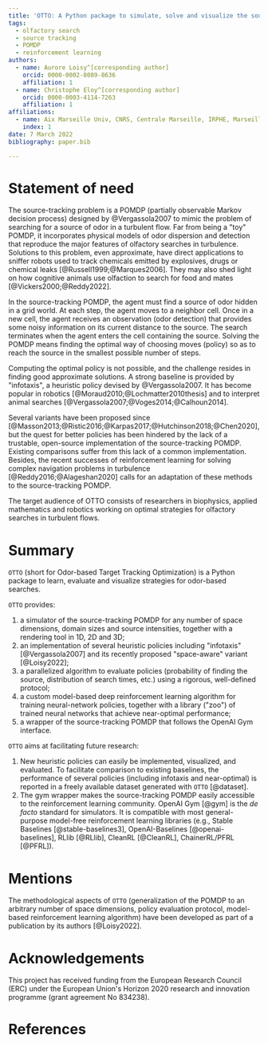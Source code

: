 ```yaml
---
title: 'OTTO: A Python package to simulate, solve and visualize the source-tracking POMDP'
tags:
  - olfactory search
  - source tracking
  - POMDP
  - reinforcement learning
authors:
  - name: Aurore Loisy^[corresponding author]
    orcid: 0000-0002-8089-8636
    affiliation: 1
  - name: Christophe Eloy^[corresponding author]
    orcid: 0000-0003-4114-7263
    affiliation: 1
affiliations:
  - name: Aix Marseille Univ, CNRS, Centrale Marseille, IRPHE, Marseille, France
    index: 1
date: 7 March 2022
bibliography: paper.bib

---
```


# Statement of need

The source-tracking problem is a POMDP (partially observable Markov decision process) designed by @Vergassola2007 to mimic the problem of searching for a source of odor in a turbulent flow. 
Far from being a "toy" POMDP, it incorporates physical models of odor dispersion and detection that reproduce the major features of olfactory searches in turbulence. 
Solutions to this problem, even approximate, have direct applications to sniffer robots used to track chemicals emitted by explosives, drugs or chemical leaks [@Russell1999;@Marques2006]. 
They may also shed light on how cognitive animals use olfaction to search for food and mates [@Vickers2000;@Reddy2022].

In the source-tracking POMDP, the agent must find a source of odor hidden in a grid world. 
At each step, the agent moves to a neighbor cell.
Once in a new cell, the agent receives an observation (odor detection) that provides some noisy information on its current distance to the source. 
The search terminates when the agent enters the cell containing the source.
Solving the POMDP means finding the optimal way of choosing moves (policy) so as to reach the source in the smallest possible number of steps.

Computing the optimal policy is not possible, and the challenge resides in finding good approximate solutions. A strong baseline is provided by "infotaxis", a heuristic policy devised by @Vergassola2007. 
It has become popular in robotics [@Moraud2010;@Lochmatter2010thesis] and to interpret animal searches [@Vergassola2007;@Voges2014;@Calhoun2014]. 

Several variants have been proposed since [@Masson2013;@Ristic2016;@Karpas2017;@Hutchinson2018;@Chen2020], but the quest for better policies has been hindered by the lack of a trustable, open-source implementation of the source-tracking POMDP.
Existing comparisons suffer from this lack of a common implementation.
Besides, the recent successes of reinforcement learning for solving complex navigation problems in turbulence [@Reddy2016;@Alageshan2020] calls for an adaptation of these methods to the source-tracking POMDP.

The target audience of OTTO consists of researchers in biophysics, applied mathematics and robotics working on optimal strategies for olfactory searches in turbulent flows.

# Summary

`OTTO` (short for Odor-based Target Tracking Optimization) is a Python 
package to learn, evaluate and visualize strategies for odor-based searches.

`OTTO` provides:

  1. a simulator of the source-tracking POMDP for any number of space dimensions, domain sizes and source intensities, together with a rendering tool in 1D, 2D and 3D;
  2. an implementation of several heuristic policies including "infotaxis" [@Vergassola2007] and its recently proposed "space-aware" variant [@Loisy2022];
  3. a parallelized algorithm to evaluate policies (probability of finding the source, distribution of search times, etc.) using a rigorous, well-defined protocol;
  4. a custom model-based deep reinforcement learning algorithm for training neural-network policies, together with a library ("zoo") of trained neural networks that achieve near-optimal performance;
  5. a wrapper of the source-tracking POMDP that follows the OpenAI Gym interface.

`OTTO` aims at facilitating future research:

  1. New heuristic policies can easily be implemented, visualized, and evaluated. To facilitate comparison to existing baselines, the performance of several policies (including infotaxis and near-optimal) is reported in a freely available dataset generated with `OTTO` [@dataset].
  2. The gym wrapper makes the source-tracking POMDP easily accessible to the reinforcement learning community. OpenAI Gym [@gym] is the _de facto_ standard for simulators. It is compatible with most general-purpose model-free reinforcement learning libraries (e.g., Stable Baselines [@stable-baselines3], OpenAI-Baselines [@openai-baselines], RLlib [@RLlib], CleanRL [@CleanRL], ChainerRL/PFRL [@PFRL]).

# Mentions

The methodological aspects of `OTTO` (generalization of the POMDP to an arbitrary number of space dimensions, policy evaluation protocol, model-based reinforcement learning algorithm) have been developed as part of a publication by its authors [@Loisy2022].

# Acknowledgements

This project has received funding from the European Research Council (ERC) under the European Union's Horizon 2020 research and innovation programme (grant agreement No 834238).

# References

